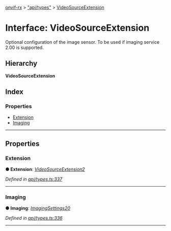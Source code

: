 [onvif-rx](../README.md) > ["api/types"](../modules/_api_types_.md) > [VideoSourceExtension](../interfaces/_api_types_.videosourceextension.md)

# Interface: VideoSourceExtension

Optional configuration of the image sensor. To be used if imaging service 2.00 is supported.

## Hierarchy

**VideoSourceExtension**

## Index

### Properties

* [Extension](_api_types_.videosourceextension.md#extension)
* [Imaging](_api_types_.videosourceextension.md#imaging)

---

## Properties

<a id="extension"></a>

###  Extension

**● Extension**: *[VideoSourceExtension2](_api_types_.videosourceextension2.md)*

*Defined in [api/types.ts:337](https://github.com/patrickmichalina/onvif-rx/blob/d62cee9/src/api/types.ts#L337)*

___
<a id="imaging"></a>

###  Imaging

**● Imaging**: *[ImagingSettings20](_api_types_.imagingsettings20.md)*

*Defined in [api/types.ts:336](https://github.com/patrickmichalina/onvif-rx/blob/d62cee9/src/api/types.ts#L336)*

___

